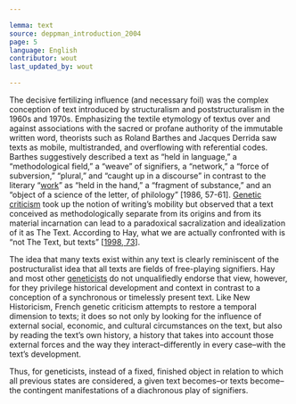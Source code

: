 ```yaml
---

lemma: text
source: deppman_introduction_2004
page: 5
language: English
contributor: wout
last_updated_by: wout

---
```


The decisive fertilizing influence (and necessary foil) was the complex conception of text introduced by structuralism and poststructuralism in the 1960s and 1970s. Emphasizing the textile etymology of textus over and against associations with the sacred or profane authority of the immutable written word, theorists such as Roland Barthes and Jacques Derrida saw texts as mobile, multistranded, and overflowing with referential codes. Barthes suggestively described a text as “held in language,” a “methodological field,” a “weave” of signifiers, a “network,” a “force of subversion,” “plural,” and “caught up in a discourse” in contrast to the literary “[work](work.html)” as “held in the hand,” a “fragment of substance,” and an “object of a science of the letter, of philology” [1986, 57-61]. [Genetic criticism](geneticCriticism.html) took up the notion of writing’s mobility but observed that a text conceived as methodologically separate from its origins and from its material incarnation can lead to a paradoxical sacralization and idealization of it as The Text. According to Hay, what we are actually confronted with is “not The Text, but texts” [[1998, 73](../bibliography#hay_does_1998)].

The idea that many texts exist within any text is clearly reminiscent of the postructuralist idea that all texts are fields of free-playing signifiers. Hay and most other [geneticists](criticGenetic.html) do not unqualifiedly endorse that view, however, for they privilege historical development and context in contrast to a conception of a synchronous or timelessly present text. Like New Historicism, French genetic criticism attempts to restore a temporal dimension to texts; it does so not only by looking for the influence of external social, economic, and cultural circumstances on the text, but also by reading the text’s own history, a history that takes into account those external forces and the way they interact–differently in every case–with the text’s development.

Thus, for geneticists, instead of a fixed, finished object in relation to which all previous states are considered, a given text becomes–or texts become–the contingent manifestations of a diachronous play of signifiers.

